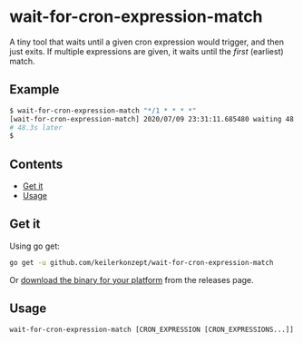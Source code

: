 # wait-for-cron-expression-match

A tiny tool that waits until a given cron expression would trigger, and then just exits. If multiple expressions are given, it waits until the _first_ (earliest) match.

## Example


```sh
$ wait-for-cron-expression-match "*/1 * * * *"
[wait-for-cron-expression-match] 2020/07/09 23:31:11.685480 waiting 48.314746s until next match (2020-07-09T23:32:00+02:00) of cron expression ["*/1 * * * *"]
# 48.3s later
$
```

## Contents

- [Get it](#get-it)
- [Usage](#usage)

## Get it

Using go get:

```bash
go get -u github.com/keilerkonzept/wait-for-cron-expression-match
```

Or [download the binary for your platform](https://github.com/keilerkonzept/wait-for-cron-expression-match/releases/latest) from the releases page.

## Usage

```text
wait-for-cron-expression-match [CRON_EXPRESSION [CRON_EXPRESSIONS...]]
```
